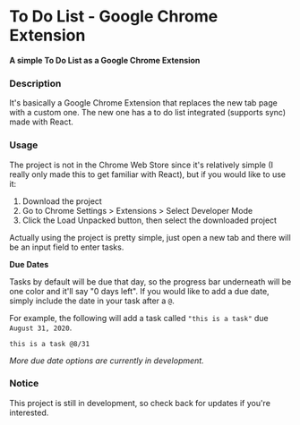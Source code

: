 # To Do List - Google Chrome Extension

**A simple To Do List as a Google Chrome Extension**

### Description

It's basically a Google Chrome Extension that replaces the new tab page with a custom one. The new one has a to do list integrated (supports sync) made with React.

### Usage

The project is not in the Chrome Web Store since it's relatively simple (I really only made this to get familiar with React), but if you would like to use it:
1. Download the project
2. Go to Chrome Settings > Extensions > Select Developer Mode
3. Click the Load Unpacked button, then select the downloaded project

Actually using the project is pretty simple, just open a new tab and there will be an input field to enter tasks.

**Due Dates**

Tasks by default will be due that day, so the progress bar underneath will be one color and it'll say "0 days left". If you would like to add a due date, simply include the date in your task after a `@`.

For example, the following will add a task called `"this is a task"` due `August 31, 2020`.

`this is a task @8/31`

_More due date options are currently in development._

### Notice

This project is still in development, so check back for updates if you're interested.
